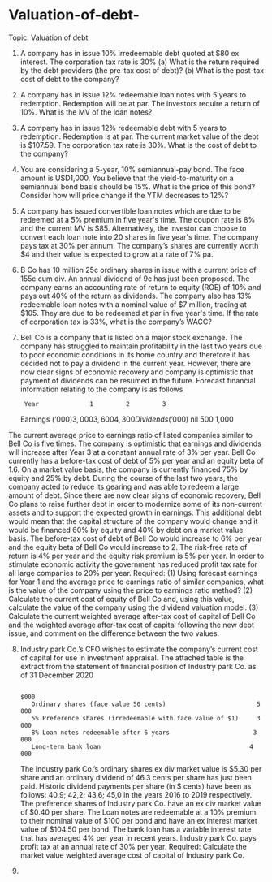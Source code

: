 # Valuation-of-debt-

Topic: Valuation of debt

 1. A company has in issue 10% irredeemable debt quoted at $80 ex interest. The corporation tax rate is 30% 
(a) What is the return required by the debt providers (the pre-tax cost of debt)? 
(b) What is the post-tax cost of debt to the company?

  2.  A company has in issue 12% redeemable loan notes with 5 years to redemption. Redemption will be at par. The investors require a return of 10%. What is the MV of the loan notes?

  3. A company has in issue 12% redeemable debt with 5 years to redemption. Redemption is at par. The current market value of the debt is $107.59. The corporation tax rate is 30%. What is the cost of debt to the company?

  4. You are considering a 5-year, 10% semiannual-pay bond. The face amount is USD1,000. You believe that the yield-to-maturity on a semiannual bond basis should be 15%. What is the price of this bond? Consider how will price change if the YTM decreases to 12%?

  5. A company has issued convertible loan notes which are due to be redeemed at a 5% premium in five year's time. The coupon rate is 8% and the current MV is $85. Alternatively, the investor can choose to convert each loan note into 20 shares in five year's time. The company pays tax at 30% per annum. The company’s shares are currently worth $4 and their value is expected to grow at a rate of 7% pa.

  6. B Co has 10 million 25c ordinary shares in issue with a current price of 155c cum div. An annual dividend of 9c has just been proposed. The company earns an accounting rate of return to equity (ROE) of 10% and pays out 40% of the return as dividends. The company also has 13% redeemable loan notes with a nominal value of $7 million, trading at $105. They are due to be redeemed at par in five year's time. If the rate of corporation tax is 33%, what is the company’s WACC?

  7. Bell Co is a company that is listed on a major stock exchange. The company has struggled to maintain profitability in the last two years due to poor economic conditions in its home country and therefore it has decided not to pay a dividend in the current year. However, there are now clear signs of economic recovery and company is optimistic that payment of dividends can be resumed in the future. Forecast financial information relating to the company is as follows
 
          Year	            1	      2	        3
        Earnings ($‘000)	3,000	  3,600	    4,300
        Dividends ($’000)	nil	      500	    1,000
  
  The current average price to earnings ratio of listed companies similar to Bell Co is five times.
The company is optimistic that earnings and dividends will increase after Year 3 at a constant annual rate of 3% per year.
Bell Co currently has a before-tax cost of debt of 5% per year and an equity beta of 1.6. On a market value basis, the company is currently financed 75% by equity and 25% by debt. 
During the course of the last two years, the company acted to reduce its gearing and was able to redeem a large amount of debt. Since there are now clear signs of economic recovery, Bell Co plans to raise further debt in order to modernize some of its non-current assets and to support the expected growth in earnings. This additional debt would mean that the capital structure of the company would change and it would be financed 60% by equity and 40% by debt on a market value basis. The before-tax cost of debt of Bell Co would increase to 6% per year and the equity beta of Bell Co would increase to 2. The risk-free rate of return is 4% per year and the equity risk premium is 5% per year. In order to stimulate economic activity the government has reduced profit tax rate for all large companies to 20% per year.
Required:
(1)	Using forecast earnings for Year 1 and the average price to earnings ratio of similar companies, what is the value of the company using the price to earnings ratio method?
(2)	Calculate the current cost of equity of Bell Co and, using this value, calculate the value of the company using the dividend valuation model.
(3)	Calculate the current weighted average after-tax cost of capital of Bell Co and the weighted average after-tax cost of capital following the new debt issue, and comment on the difference between the two values.

8. Industry park Co.’s CFO wishes to estimate the company’s current cost of capital for use in investment appraisal. The attached table is the extract from the statement of financial position of Industry park Co. as of 31 December 2020

   
          	                                                        	$000
          Ordinary shares (face value 50 cents) 	                    5 000
          5% Preference shares (irredeemable with face value of $1) 	3 000
          8% Loan notes redeemable after 6 years 	                   3 000
          Long-term bank loan 	                                      4 000

   The Industry park Co.’s ordinary shares ex div market value is $5.30 per share and an ordinary dividend of 46.3 cents per share has just been paid. Historic dividend payments per share (in $ cents) have been as follows: 40,9; 42,2; 43,6; 45,0 in the years 2016 to 2019 respectively.
The preference shares of Industry park Co. have an ex div market value of $0.40 per share. The Loan notes are redeemable at a 10% premium to their nominal value of $100 per bond and have an ex interest market value of $104.50 per bond. The bank loan has a variable interest rate that has averaged 4% per year in recent years. Industry park Co. pays profit tax at an annual rate of 30% per year.
Required: Calculate the market value weighted average cost of capital of Industry park Co.


10. 
